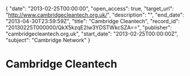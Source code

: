 {
  "date": "2013-02-25T00:00:00", 
  "open_access": true, 
  "target_url": "http://www.cambridgecleantech.org.uk/", 
  "description": "", 
  "end_date": "2013-04-30T23:59:59Z", 
  "title": "Cambridge Cleantech", 
  "record_id": "20130225T000000/QkX5kzqE2lw3YDSTWkcSZA==", 
  "publisher": "cambridgecleantech.org.uk", 
  "start_date": "2013-02-25T00:00:00Z", 
  "subject": "Cambridge Network"
}

# Cambridge Cleantech

